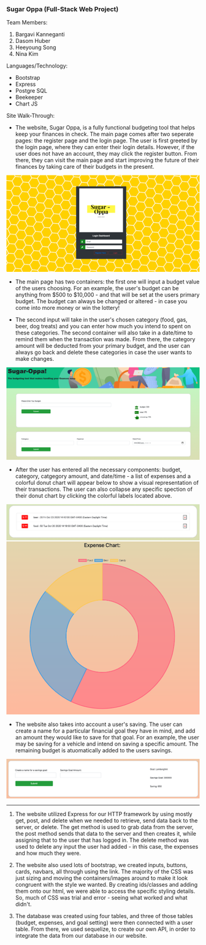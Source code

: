 ### Sugar Oppa (Full-Stack Web Project)

Team Members:
1. Bargavi Kanneganti
2. Dasom Huber
3. Heeyoung Song
4. Nina Kim

Languages/Technology:
- Bootstrap
- Express
- Postgre SQL
- Beekeeper
- Chart JS

Site Walk-Through:
- The website, Sugar Oppa, is a fully functional budgeting tool that helps keep your finances in check. The main page comes after two seperate pages: the register page and the login page. The user is first greeted by the login page, where they can enter their login details. However, if the user does not have an account, they may click the register button. From there, they can visit the main page and start improving the future of their finances by taking care of their budgets in the present. 

![](imagesforreadme/login.png)

- The main page has two containers: the first one will input a budget value of the users choosing. For an example, the user's budget can be anything from $500 to $10,000 - and that will be set at the users primary budget. The budget can always be changed or altered - in case you come into more money or win the lottery!

- The second input will take in the user's chosen category (food, gas, beer, dog treats) and you can enter how much you intend to spent on these categories. The second container will also take in a date/time to remind them when the transaction was made. From there, the category amount will be deducted from your primary budget, and the user can always go back and delete these categories in case the user wants to make changes. 

![](imagesforreadme/home.png)

- After the user has entered all the necessary components: budget, category, catgegory amount, and date/time - a list of expenses and a colorful donut chart will appear below to show a visual representation of their transactions. The user can also collapse any specific spection of their donut chart by clicking the colorful labels located above.

![](imagesforreadme/expenses.png)
![](imagesforreadme/chart.png)

- The website also takes into account a user's saving. The user can create a name for a particular financial goal they have in mind, and add an amount they would like to save for that goal. For an example, the user may be saving for a vehicle and intend on saving a specific amount. The remaining budget is atuomatically added to the users savings. 

![](imagesforreadme/saving.png)

-------------------------------------------

1. The website utilized Express for our HTTP framework by using mostly get, post, and delete when we needed to retrieve, send data back to the server, or delete. The get method is used to grab data from the server, the post method sends that data to the server and then creates it, while assigning that to the user that has logged in. The delete method was used to delete any input the user had added - in this case, the expenses and how much they were.

2. The website also used lots of bootstrap, we created inputs, buttons, cards, navbars, all through using the link. The majority of the CSS was just sizing and moving the containers/images around to make it look congruent with the style we wanted. By creating ids/classes and adding them onto our html, we were able to access the specific styling details. So, much of CSS was trial and error - seeing what worked and what didn't. 

3. The database was created using four tables, and three of those tables (budget, expenses, and goal setting) were then connected with a user table. From there, we used sequelize, to create our own API, in order to integrate the data from our database in our website.
